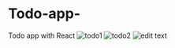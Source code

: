 # Todo-app-
Todo app with React
![todo1](https://user-images.githubusercontent.com/97164252/160695153-fc2a7214-e87b-4a14-8a75-de417bb16c86.PNG)
![todo2](https://user-images.githubusercontent.com/97164252/160695158-88b2f472-6762-447b-86ca-4b47e9cb9602.PNG)
![edit text](https://user-images.githubusercontent.com/97164252/161044477-c8a26549-a6ea-47db-b9a1-2daf3eabb78f.PNG)
